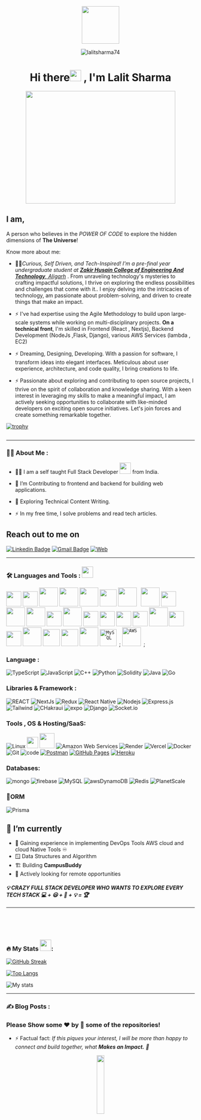 <div id="header" align="center">
  <img src="https://media.giphy.com/media/M9gbBd9nbDrOTu1Mqx/giphy.gif" width="100"/>
</div>

<p align="center"> <img src="https://komarev.com/ghpvc/?username=LalitSharma74&label=Profile%20views&color=0e75b6&style=flat" alt="lalitsharma74" /> </p>
<h1 align="center">Hi there<img src="https://media.giphy.com/media/hvRJCLFzcasrR4ia7z/giphy.gif" width="30px"/> , I'm Lalit Sharma</h1>
<div align="center">
<img src="https://cdn.dribbble.com/users/1282416/screenshots/2859399/media/7876dd3dbc1111578d80369da11b047b.gif" width="400" height="300" /> 
</div>

## I am,
 A person who believes in the *POWER OF CODE* to explore the hidden dimensions of **The Universe**!
 

Know more about me:

- 👨‍🎓<em>Curious, Self Driven, and Tech-Inspired!  I'm a pre-final year undergraduate student at <a href="https://amu.ac.in/"> <b>Zakir Husain College of Engineering And Technology</b>, Aligarh</a> </em>. From unraveling technology's mysteries to crafting impactful solutions, I thrive on exploring the endless possibilities and challenges that come with it.. I enjoy delving into the intricacies of technology, am passionate about problem-solving, and driven to create things that make an impact.

- ⚡️ I've had expertise using the Agile Methodology to build upon large-scale systems while working on multi-disciplinary projects. **On a technical front**, I'm skilled in Frontend (React , Nextjs), Backend Development (NodeJs ,Flask, Django), various AWS Services (lambda , EC2)

- ⚡ Dreaming, Designing, Developing. With a passion for software, I transform ideas into elegant interfaces. Meticulous about user experience, architecture, and code quality, I bring creations to life.
- ⚡ Passionate about exploring and contributing to open source projects, I thrive on the spirit of collaboration and knowledge sharing. With a keen interest in leveraging my skills to make a meaningful impact, I am actively seeking opportunities to collaborate with like-minded developers on exciting open source initiatives. Let's join forces and create something remarkable together.
  
  
[![trophy](https://github-profile-trophy.vercel.app/?username=mrExplorist)](https://github.com/mrExplorist/github-profile-trophy)

<p align="center"><a href="https://twitter.com/Mr_Explorist" target="blank"><img src="https://img.shields.io/twitter/follow/?logo=twitter&style=for-the-badge" alt="" /></a></p>

---

### :man_technologist: About Me : 
- :man_technologist: I am a self taught Full Stack Developer <img src="https://media.giphy.com/media/WUlplcMpOCEmTGBtBW/giphy.gif" width="30"> from India.
- :telescope: I’m Contributing to frontend and backend for building web applications.

- :seedling: Exploring Technical Content Writing.

- :zap: In my free time, I solve problems and read tech articles.

<h2> Reach out to me on</h2>


[![Linkedin Badge](https://img.shields.io/badge/-LinkedIn-blue?style=flat-square&logo=Linkedin&logoColor=white&link=https://www.linkedin.com/in/pinglalit/)](https://www.linkedin.com/in/pinglalit/)
[![Gmail Badge](https://img.shields.io/badge/-Gmail-c14438?style=flat-square&logo=Gmail&logoColor=white&link=mailto:saloniguptasg12@gmail.com)](mailto:lksharma742k@gmail.com)
[![Web](https://img.shields.io/badge/-Portfolio-black?style=flat-square&logo=Wordpress&logoColor=white&link=https://lalitsharma-portfolio.netlify.app/)](https://lalitsharma-portfolio.netlify.app/) 


---


### :hammer_and_wrench: Languages and Tools :  <img src="https://media.giphy.com/media/iY8CRBdQXODJSCERIr/giphy.gif" width="30px" >

<div>
  <code><img src="https://cdn.jsdelivr.net/gh/devicons/devicon/icons/typescript/typescript-original.svg" width="40" height="40" /></code>
  <code><img src="https://cdn.jsdelivr.net/gh/devicons/devicon/icons/javascript/javascript-plain.svg" width="40" height="40"  /></code>
  <code><img src="https://cdn.jsdelivr.net/gh/devicons/devicon/icons/go/go-original-wordmark.svg" width="50" height="50"  /></code>
  <code><img src="https://cdn.jsdelivr.net/gh/devicons/devicon/icons/react/react-original-wordmark.svg" width="50" height="50"/></code>
  <code><img src="https://cdn.jsdelivr.net/gh/devicons/devicon/icons/nextjs/nextjs-original-wordmark.svg" width="50" height="50" /></code>
<!--   <code><img src="https://toppng.com/uploads/preview/react-native-svg-transformer-allows-you-import-svg-aperture-science-innovators-logo-11562851994zqcpwozsvy.png" height="45" alt = "React Native" /></code> -->
  <code><img src="https://cdn.jsdelivr.net/gh/devicons/devicon/icons/redux/redux-original.svg" width="45" height="45"/></code>
  <code><img src="https://cdn.jsdelivr.net/gh/devicons/devicon/icons/firebase/firebase-plain-wordmark.svg" width="50" height="50"/>&nbsp</code>
  <code><img src="https://cdn.jsdelivr.net/gh/devicons/devicon/icons/java/java-original-wordmark.svg" width="50" height="50"  /></code>
  <code><img src="https://cdn.jsdelivr.net/gh/devicons/devicon/icons/cplusplus/cplusplus-original.svg" width="40" height="40" /></code>
   <code><img src="https://cdn.jsdelivr.net/gh/devicons/devicon/icons/nodejs/nodejs-original-wordmark.svg" width="50" height="50" /></code>
<!--   <code><img src="https://cdn.jsdelivr.net/gh/devicons/devicon/icons/npm/npm-original-wordmark.svg" width="40" height="40"/></code> -->
  <code><img src="https://cdn.jsdelivr.net/gh/devicons/devicon/icons/mongodb/mongodb-original-wordmark.svg" width="50" height="50"/></code>
  <code><img src="https://cdn.jsdelivr.net/gh/devicons/devicon/icons/socketio/socketio-original.svg" width="40" height="40" /></code>
  <code><img src="https://cdn.jsdelivr.net/gh/devicons/devicon/icons/linux/linux-original.svg" width="50" height="50" /></code>
  <code><img src="https://cdn.jsdelivr.net/gh/devicons/devicon/icons/docker/docker-original-wordmark.svg" width="40" height="40"/></code>
  <code><img src="https://cdn.jsdelivr.net/gh/devicons/devicon/icons/bootstrap/bootstrap-original-wordmark.svg" width="40" height="40"/></code>
  <code><img src="https://cdn.jsdelivr.net/gh/devicons/devicon/icons/materialui/materialui-original.svg" width="40" height="40"  /></code>
  <code><img src="https://cdn.jsdelivr.net/gh/devicons/devicon/icons/tailwindcss/tailwindcss-plain.svg" width="40" height="40"/></code>
  <code><img src="https://cdn.jsdelivr.net/gh/devicons/devicon/icons/git/git-plain-wordmark.svg" width="50" height="50"/></code>
  <code><img src="https://cdn.jsdelivr.net/gh/devicons/devicon/icons/github/github-original.svg" width="40" height="40"/></code>
  <code><img src="https://cdn.jsdelivr.net/gh/devicons/devicon/icons/heroku/heroku-plain-wordmark.svg" width="40" height="40" /></code>
  <code><img src="https://cdn.jsdelivr.net/gh/devicons/devicon/icons/jupyter/jupyter-original-wordmark.svg" width="50" height="50" /></code>
<!--   <code><img src="https://cdn.jsdelivr.net/gh/devicons/devicon/icons/kubernetes/kubernetes-plain-wordmark.svg" width="50" height="50" /></code> -->
  <code><img src="https://cdn.jsdelivr.net/gh/devicons/devicon/icons/python/python-original-wordmark.svg"  width="45" height="45" /></code>
<!--   <code><img src="https://cdn.jsdelivr.net/gh/devicons/devicon/icons/anaconda/anaconda-original-wordmark.svg" width="45" height="45"/></code> -->
<!--   <code><img src="https://cdn.jsdelivr.net/gh/devicons/devicon/icons/numpy/numpy-original.svg" width="45" height="45"/></code> -->
<!--   <code><img src="https://cdn.jsdelivr.net/gh/devicons/devicon/icons/opencv/opencv-original-wordmark.svg" width="45" height="45" /></code> -->
<!--   <code><img src="https://cdn.jsdelivr.net/gh/devicons/devicon/icons/tensorflow/tensorflow-original-wordmark.svg"  width="65" height="65" /></code> -->
<!--   <code><img src="https://cdn.jsdelivr.net/gh/devicons/devicon/icons/terraform/terraform-original-wordmark.svg" width="45" height="45"/></code> -->
<!--   <code><img src="https://cdn.jsdelivr.net/gh/devicons/devicon/icons/ubuntu/ubuntu-plain-wordmark.svg" width="45" height="45"/></code> -->
  <code><img src="https://cdn.jsdelivr.net/gh/devicons/devicon/icons/vscode/vscode-original-wordmark.svg" width="45" height="45"/></code>
<!--   <code><img src="https://cdn.jsdelivr.net/gh/devicons/devicon/icons/webpack/webpack-plain-wordmark.svg" width="65" height="65" /></code> -->
<code><img src="https://cdn.jsdelivr.net/gh/devicons/devicon/icons/graphql/graphql-plain.svg" width="50" height="50"/></code>
<!--   <code><img src="https://cdn.jsdelivr.net/gh/devicons/devicon/icons/flutter/flutter-original.svg" title="Flutter" alt="Flutter" width="40" height="40"/></code> -->
  <code><img src="https://cdn.jsdelivr.net/gh/devicons/devicon/icons/mysql/mysql-original-wordmark.svg" title="MySQL"  alt="MySQL" width="45" height="45"/>&nbsp</code>;
  <code><img src="https://cdn.jsdelivr.net/gh/devicons/devicon/icons/amazonwebservices/amazonwebservices-plain-wordmark.svg" title="AWS" alt="AWS" width="50" height="50"/>&nbsp</code>;



### Language :
![TypeScript](https://img.shields.io/badge/TypeScript-007ACC?style=flat-square&logo=typescript&logoColor=white)
![JavaScript](https://img.shields.io/badge/-JavaScript-black?style=flat-square&logo=javascript)
![C++](https://img.shields.io/badge/-C++-00599C?style=flat-square&logo=c)
![Python](https://img.shields.io/badge/-Python-black?style=flat-square&logo=Python)
![Solidity](https://img.shields.io/badge/Solidity-%23363636.svg?style=flat-square&logo=solidity&logoColor=white)
![Java](https://img.shields.io/badge/-java-E34A86?style=flat-square&logo=java)
![Go](https://img.shields.io/badge/go-%2300ADD8.svg?style=flat-square&logo=go&logoColor=white)


### Libraries & Framework :

![REACT](https://img.shields.io/badge/React-20232A?style=flat-square&logo=react&logoColor=61DAFB)
![NextJs](https://img.shields.io/badge/next.js-000000?style=flat-square&logo=nextdotjs&logoColor=white)
![Redux](https://img.shields.io/badge/Redux-593D88?style=flat-square&logo=redux&logoColor=white)
![React Native](https://img.shields.io/badge/React_Native-20232A?style=flat-square&logo=react&logoColor=61DAFB)
![Nodejs](https://img.shields.io/badge/-Nodejs-black?style=flat-square&logo=Node.js)
![Express.js](https://img.shields.io/badge/express.js-%23404d59.svg?style=flat-square&logo=express&logoColor=%2361DAFB)
![Tailwind](https://img.shields.io/badge/Tailwind_CSS-38B2AC?style=flat-square&logo=tailwind-css&logoColor=white)
![CHakraui](https://img.shields.io/badge/Chakra--UI-319795?style=flat-square&logo=chakra-ui&logoColor=white)
![expo](https://img.shields.io/badge/Expo-1B1F23?style=flat-square&logo=expo&logoColor=white)
![Django](https://img.shields.io/badge/django-%23092E20.svg?style=flat-square&logo=django&logoColor=white)
![Socket.io](https://img.shields.io/badge/Socket.io-black?style=flat-square&logo=socket.io&badgeColor=010101)

  



### Tools , OS & Hosting/SaaS:

![Linux](https://img.shields.io/badge/Linux-FCC624?style=flat-square&logo=linux&logoColor=black)
<img src="https://cdn.jsdelivr.net/gh/devicons/devicon/icons/linux/linux-original.svg"  width="30"/>
<img src="https://cdn.jsdelivr.net/gh/devicons/devicon/icons/npm/npm-original-wordmark.svg" width="40" />
![Amazon Web Services](https://img.shields.io/badge/Amazon%20AWS-232F3E?style=flat-square&logo=amazon-aws)
![Render](https://img.shields.io/badge/Render-%46E3B7.svg?style=flat-square&logo=render&logoColor=white)
![Vercel](https://img.shields.io/badge/vercel-%23000000.svg?style=for-the-badge&logo=vercel&logoColor=white)
![Docker](https://img.shields.io/badge/-Docker-white?style=flat-square&logo=docker)
![Git](https://img.shields.io/badge/-Git-black?style=flat-square&logo=git)
![code](https://img.shields.io/badge/Visual_Studio_Code-0078D4?style=flat-square&logo=visual%20studio%20code&logoColor=white)
<a href="#"><img alt="Postman" src="https://img.shields.io/badge/Postman-FF6C37?logo=postman&logoColor=white"></a>
<a href="#"><img alt="GitHub Pages" src="https://img.shields.io/badge/GitHub%20Pages-%23327FC7.svg?logo=github&logoColor=white"></a> 
<a href="#"><img alt="Heroku" src="https://img.shields.io/badge/Heroku%20-%23430098.svg?logo=heroku&logoColor=white"></a>

### Databases:
  ![mongo](https://img.shields.io/badge/MongoDB-4EA94B?style=for-the-badge&logo=mongodb&logoColor=white)
  ![firebase](https://img.shields.io/badge/firebase-ffca28?style=for-the-badge&logo=firebase&logoColor=black)
  ![MySQL](https://img.shields.io/badge/mysql-%2300f.svg?style=for-the-badge&logo=mysql&logoColor=white)
  ![awsDynamoDB](https://img.shields.io/badge/Amazon%20DynamoDB-4053D6?style=for-the-badge&logo=Amazon%20DynamoDB&logoColor=white)
  ![Redis](https://img.shields.io/badge/redis-%23DD0031.svg?style=for-the-badge&logo=redis&logoColor=white)
  ![PlanetScale](https://img.shields.io/badge/planetscale-%23000000.svg?style=for-the-badge&logo=planetscale&logoColor=white)
  
### 🎋ORM

  ![Prisma](https://img.shields.io/badge/Prisma-3982CE?style=flat-square&logo=Prisma&logoColor=white)


## :seedling: I’m currently 

* :avocado: Gaining experience in implementing DevOps Tools AWS cloud and cloud Native Tools :infinity:  
* :window:  Data Structures and Algorithm
* :building_construction: Building <b>CampusBuddy</b>
* :superhero: Actively looking for remote opportunities
  

 <em><h4>:bulb: CRAZY FULL STACK DEVELOPER WHO WANTS TO EXPLORE EVERY TECH STACK 💻 + 😃 + 🧠 + 💡 = 🏆 </h4> </em>

---
<p>
</br>




</p>
<br/>

### :fire: My Stats  <img src="https://media.giphy.com/media/iY8CRBdQXODJSCERIr/giphy.gif" width="30px">:

[![GitHub Streak](http://github-readme-streak-stats.herokuapp.com?user=mrExplorist&theme=violet-punch&border_radius=7)](https://git.io/streak-stats)

[![Top Langs](https://github-readme-stats.vercel.app/api/top-langs/?username=mrExplorist&layout=compact&theme=vision-friendly-dark)](https://github.com/mrExplorist/github-readme-stats)

![My stats](https://github-readme-stats.vercel.app/api?username=mrExplorist&show_icons=true&theme=radical)

---


### :writing_hand: Blog Posts :

### Please Show some ❤️ by :star2: some of the repositories!
- ⚡ Factual fact: _If this piques your interest, I will be more than happy to connect and build together, what **Makes an Impact.** 🙂_
<p align="center"><img src="https://media.giphy.com/media/jpVnC65DmYeyRL4LHS/giphy.gif" width="20%"></p>
